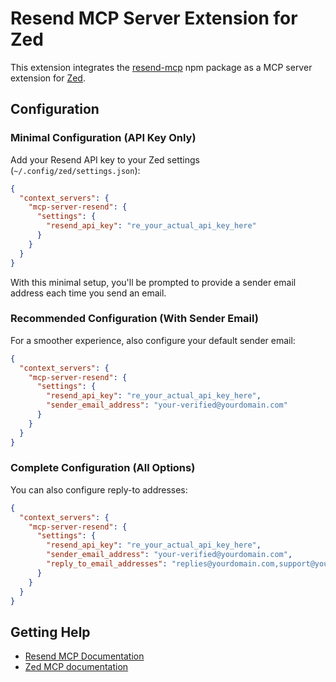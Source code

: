 # Resend MCP Server Extension for Zed

This extension integrates the [resend-mcp](https://www.npmjs.com/package/resend-mcp) npm package as a MCP server extension for [Zed](https://zed.dev).

## Configuration

### Minimal Configuration (API Key Only)

Add your Resend API key to your Zed settings (`~/.config/zed/settings.json`):

```json
{
  "context_servers": {
    "mcp-server-resend": {
      "settings": {
        "resend_api_key": "re_your_actual_api_key_here"
      }
    }
  }
}
```

With this minimal setup, you'll be prompted to provide a sender email address each time you send an email.

### Recommended Configuration (With Sender Email)

For a smoother experience, also configure your default sender email:

```json
{
  "context_servers": {
    "mcp-server-resend": {
      "settings": {
        "resend_api_key": "re_your_actual_api_key_here",
        "sender_email_address": "your-verified@yourdomain.com"
      }
    }
  }
}
```

### Complete Configuration (All Options)

You can also configure reply-to addresses:

```json
{
  "context_servers": {
    "mcp-server-resend": {
      "settings": {
        "resend_api_key": "re_your_actual_api_key_here",
        "sender_email_address": "your-verified@yourdomain.com",
        "reply_to_email_addresses": "replies@yourdomain.com,support@yourdomain.com"
      }
    }
  }
}
```

## Getting Help
- [Resend MCP Documentation](https://resend.com/docs/knowledge-base/mcp-server)
- [Zed MCP documentation](https://zed.dev/docs/ai/mcp)
